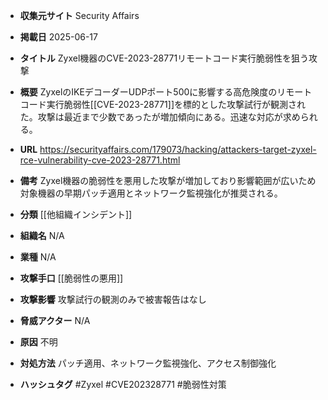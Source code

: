 - **収集元サイト**
Security Affairs

- **掲載日**
2025-06-17

- **タイトル**
Zyxel機器のCVE-2023-28771リモートコード実行脆弱性を狙う攻撃

- **概要**
ZyxelのIKEデコーダーUDPポート500に影響する高危険度のリモートコード実行脆弱性[[CVE-2023-28771]]を標的とした攻撃試行が観測された。攻撃は最近まで少数であったが増加傾向にある。迅速な対応が求められる。

- **URL**
https://securityaffairs.com/179073/hacking/attackers-target-zyxel-rce-vulnerability-cve-2023-28771.html

- **備考**
Zyxel機器の脆弱性を悪用した攻撃が増加しており影響範囲が広いため対象機器の早期パッチ適用とネットワーク監視強化が推奨される。

- **分類**
[[他組織インシデント]]

- **組織名**
N/A

- **業種**
N/A

- **攻撃手口**
[[脆弱性の悪用]]

- **攻撃影響**
攻撃試行の観測のみで被害報告はなし

- **脅威アクター**
N/A

- **原因**
不明

- **対処方法**
パッチ適用、ネットワーク監視強化、アクセス制御強化

- **ハッシュタグ**
#Zyxel #CVE202328771 #脆弱性対策

